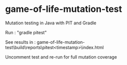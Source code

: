game-of-life-mutation-test
==========================

Mutation testing in Java with PIT and Gradle

Run : "gradle pitest"

See results in : 
game-of-life-mutation-test\build\reports\pitest\<timestamp>\index.html

Uncomment test and re-run for full mutation coverage
